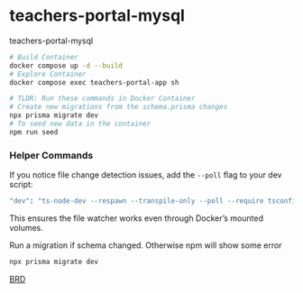 # teachers-portal-mysql
teachers-portal-mysql

```bash
# Build Container
docker compose up -d --build
# Explore Container
docker compose exec teachers-portal-app sh
```

```bash
# TLDR: Run these commands in Docker Container
# Create new migrations from the schema.prisma changes
npx prisma migrate dev
# To seed new data in the container
npm run seed
```

### Helper Commands

If you notice file change detection issues, add the `--poll` flag to your dev script:

```bash
"dev": "ts-node-dev --respawn --transpile-only --poll --require tsconfig-paths/register src/index.ts"
```
This ensures the file watcher works even through Docker’s mounted volumes.


Run a migration if schema changed. Otherwise npm will show some error

```bash
npx prisma migrate dev
```

[BRD](https://gist.github.com/d3hiring/4d1415d445033d316c36a56f0953f4ef)
